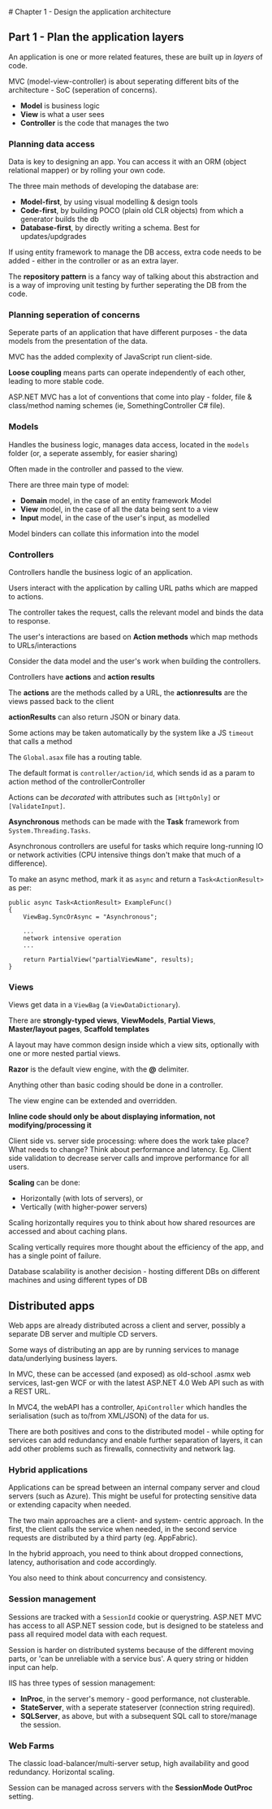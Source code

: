 ﻿# Chapter 1 - Design the application architecture

## Part 1 - Plan the application layers

An application is one or more related features, these are built up in *layers* of code.

MVC (model-view-controller) is about seperating different bits of the architecture - SoC (seperation of concerns).

* **Model** is business logic
* **View** is what a user sees
* **Controller** is the code that manages the two

### Planning data access

Data is key to designing an app. You can access it with an ORM (object relational mapper) or by rolling your own code.

The three main methods of developing the database are:

* **Model-first**, by using visual modelling & design tools
* **Code-first**, by building POCO (plain old CLR objects) from which a generator builds the db
* **Database-first**, by directly writing a schema. Best for updates/updgrades

If using entity framework to manage the DB access, extra code needs to be added - either in the controller or as an extra layer.

The **repository pattern** is a fancy way of talking about this abstraction and is a way of improving unit testing by further seperating the DB from the code.

### Planning seperation of concerns

Seperate parts of an application that have different purposes - the data models from the presentation of the data.

MVC has the added complexity of JavaScript run client-side.

**Loose coupling** means parts can operate independently of each other, leading to more stable code.

ASP.NET MVC has a lot of conventions that come into play - folder, file & class/method naming schemes (ie, SomethingController C# file).

### Models

Handles the business logic, manages data access, located in the `models` folder (or, a seperate assembly, for easier sharing)

Often made in the controller and passed to the view.

There are three main type of model:

* **Domain** model, in the case of an entity framework Model
* **View** model, in the case of all the data being sent to a view
* **Input** model, in the case of the user's input, as modelled

Model binders can collate this information into the model


### Controllers

Controllers handle the business logic of an application.

Users interact with the application by calling URL paths which are mapped to actions.

The controller takes the request, calls the relevant model and binds the data to response.

The user's interactions are based on **Action methods** which map methods to URLs/interactions

 Consider the data model and the user's work when building the controllers.

 Controllers have **actions** and **action results**

 The **actions** are the methods called by a URL, the **actionresults** are the views passed back to the client

 **actionResults** can also return JSON or binary data.

 Some actions may be taken automatically by the system like a JS `timeout` that calls a method

 The `Global.asax` file has a routing table.

 The default format is `controller/action/id`, which sends id as a param to action method of the controllerController

 Actions can be *decorated* with attributes such as `[HttpOnly]` or `[ValidateInput]`.

**Asynchronous** methods can be made with the **Task** framework from `System.Threading.Tasks`.

Asynchronous controllers are useful for tasks which require long-running IO or network activities (CPU intensive things don't make that much of a difference).

To make an async method, mark it as `async` and return a `Task<ActionResult>` as per:

```
public async Task<ActionResult> ExampleFunc()
{
	ViewBag.SyncOrAsync = "Asynchronous";

	...
	network intensive operation
	...

	return PartialView("partialViewName", results);
}
```

### Views

Views get data in a `ViewBag` (a `ViewDataDictionary`).

There are **strongly-typed views**, **ViewModels**, **Partial Views**, **Master/layout pages**, **Scaffold templates**

A layout may have common design inside which a view sits, optionally with one or more nested partial views.

**Razor** is the default view engine, with the **@** delimiter.

Anything other than basic coding should be done in a controller.

The view engine can be extended and overridden.

**Inline code should only be about displaying information, not modifying/processing it**

Client side vs. server side processing: where does the work take place? What needs to change? Think about performance and latency. Eg. Client side validation to decrease server calls and improve performance for all users.

**Scaling** can be done:

* Horizontally (with lots of servers), or
* Vertically (with higher-power servers)

Scaling horizontally requires you to think about how shared resources are accessed and about caching plans.

Scaling vertically requires more thought about the efficiency of the app, and has a single point of failure.

Database scalability is another decision - hosting different DBs on different machines and using different types of DB


## Distributed apps

Web apps are already distributed across a client and server, possibly a separate DB server and multiple CD servers.

Some ways of distributing an app are by running services to manage data/underlying business layers.

In MVC, these can be accessed (and exposed) as old-school .asmx web services, last-gen WCF or with the latest ASP.NET 4.0 Web API such as with a REST URL.

In MVC4, the webAPI has a controller, `ApiController` which handles the serialisation (such as to/from XML/JSON) of the data for us.

There are both positives and cons to the distributed model - while opting for services can add redundancy and enable further separation of layers, it can add other problems such as firewalls, connectivity and network lag.

### Hybrid applications

Applications can be spread between an internal company server and cloud servers (such as Azure). This might be useful for protecting sensitive data or extending capacity when needed.

The two main approaches are a client- and system- centric approach. In the first, the client calls the service when needed, in the second service requests are distributed by a third party (eg. AppFabric).

In the hybrid approach, you need to think about dropped connections, latency, authorisation and code accordingly.

You also need to think about concurrency and consistency.

### Session management

Sessions are tracked with a `SessionId` cookie or querystring. ASP.NET MVC has access to all ASP.NET session code, but is designed to be stateless and pass all required model data with each request.

Session is harder on distributed systems because of the different moving parts, or 'can be unreliable with a service bus'. A query string or hidden input can help.

IIS has three types of session management:

* **InProc**, in the server's memory - good performance, not clusterable.
* **StateServer**, with a seperate stateserver (connection string required).
* **SQLServer**, as above, but with a subsequent SQL call to store/manage the session.

### Web Farms

The classic load-balancer/multi-server setup, high availability and good redundancy. Horizontal scaling.

Session can be managed across servers with the **SessionMode OutProc** setting.
